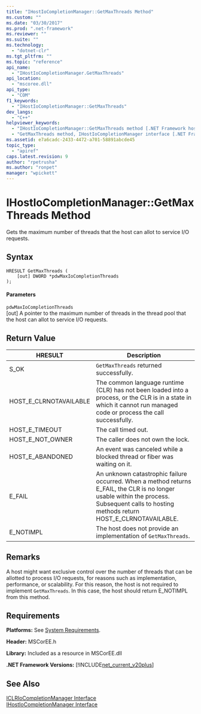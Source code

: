 ```yaml
---
title: "IHostIoCompletionManager::GetMaxThreads Method"
ms.custom: ""
ms.date: "03/30/2017"
ms.prod: ".net-framework"
ms.reviewer: ""
ms.suite: ""
ms.technology: 
  - "dotnet-clr"
ms.tgt_pltfrm: ""
ms.topic: "reference"
api_name: 
  - "IHostIoCompletionManager.GetMaxThreads"
api_location: 
  - "mscoree.dll"
api_type: 
  - "COM"
f1_keywords: 
  - "IHostIoCompletionManager::GetMaxThreads"
dev_langs: 
  - "C++"
helpviewer_keywords: 
  - "IHostIoCompletionManager::GetMaxThreads method [.NET Framework hosting]"
  - "GetMaxThreads method, IHostIoCompletionManager interface [.NET Framework hosting]"
ms.assetid: e7a6cadc-2433-4472-a701-58891abcde45
topic_type: 
  - "apiref"
caps.latest.revision: 9
author: "rpetrusha"
ms.author: "ronpet"
manager: "wpickett"
---
```

# IHostIoCompletionManager::GetMaxThreads Method
Gets the maximum number of threads that the host can allot to service I/O requests.  
  
## Syntax  
  
```  
HRESULT GetMaxThreads (  
    [out] DWORD *pdwMaxIoCompletionThreads  
);  
```  
  
#### Parameters  
 `pdwMaxIoCompletionThreads`  
 [out] A pointer to the maximum number of threads in the thread pool that the host can allot to service I/O requests.  
  
## Return Value  
  
|HRESULT|Description|  
|-------------|-----------------|  
|S_OK|`GetMaxThreads` returned successfully.|  
|HOST_E_CLRNOTAVAILABLE|The common language runtime (CLR) has not been loaded into a process, or the CLR is in a state in which it cannot run managed code or process the call successfully.|  
|HOST_E_TIMEOUT|The call timed out.|  
|HOST_E_NOT_OWNER|The caller does not own the lock.|  
|HOST_E_ABANDONED|An event was canceled while a blocked thread or fiber was waiting on it.|  
|E_FAIL|An unknown catastrophic failure occurred. When a method returns E_FAIL, the CLR is no longer usable within the process. Subsequent calls to hosting methods return HOST_E_CLRNOTAVAILABLE.|  
|E_NOTIMPL|The host does not provide an implementation of `GetMaxThreads`.|  
  
## Remarks  
 A host might want exclusive control over the number of threads that can be allotted to process I/O requests, for reasons such as implementation, performance, or scalability. For this reason, the host is not required to implement `GetMaxThreads`. In this case, the host should return E_NOTIMPL from this method.  
  
## Requirements  
 **Platforms:** See [System Requirements](../../../../docs/framework/get-started/system-requirements.md).  
  
 **Header:** MSCorEE.h  
  
 **Library:** Included as a resource in MSCorEE.dll  
  
 **.NET Framework Versions:** [!INCLUDE[net_current_v20plus](../../../../includes/net-current-v20plus-md.md)]  
  
## See Also  
 [ICLRIoCompletionManager Interface](../../../../docs/framework/unmanaged-api/hosting/iclriocompletionmanager-interface.md)   
 [IHostIoCompletionManager Interface](../../../../docs/framework/unmanaged-api/hosting/ihostiocompletionmanager-interface.md)
